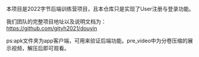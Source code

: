 本项目是2022字节后端训练营项目，且本仓库只是实现了User注册与登录功能。

我们团队的完整项目地址以及说明文档为：https://github.com/gityh2021/douyin

ps:apk文件夹为app客户端，可用来验证后端功能。pre_video中为分卷压缩的展示视频，解压后即可观看。
